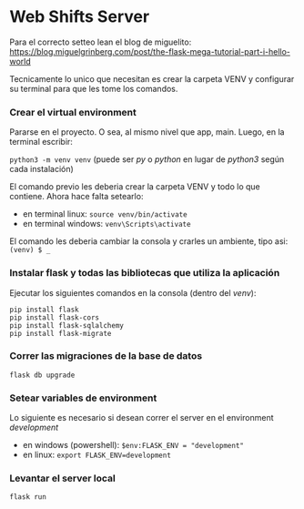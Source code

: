 # Web Shifts Server


Para el correcto setteo lean el blog de miguelito:
https://blog.miguelgrinberg.com/post/the-flask-mega-tutorial-part-i-hello-world

Tecnicamente lo unico que necesitan es crear la carpeta VENV y configurar su terminal para que les tome los comandos.

### Crear el virtual environment

Pararse en el proyecto. O sea, al mismo nivel que app, main. Luego, en la terminal escribir:

`python3 -m venv venv` (puede ser _py_ o _python_ en lugar de _python3_ según cada instalación)

El comando previo les deberia crear la carpeta VENV y todo lo que contiene. Ahora hace falta setearlo:

- en terminal linux: `source venv/bin/activate`
- en terminal windows: `venv\Scripts\activate`

El comando les deberia cambiar la consola y crarles un ambiente, tipo asi: `(venv) $ _`

### Instalar flask y todas las bibliotecas que utiliza la aplicación

Ejecutar los siguientes comandos en la consola (dentro del _venv_):

```
pip install flask
pip install flask-cors
pip install flask-sqlalchemy
pip install flask-migrate
```

### Correr las migraciones de la base de datos

`flask db upgrade`

### Setear variables de environment

Lo siguiente es necesario si desean correr el server en el environment _development_

- en windows (powershell): `$env:FLASK_ENV = "development"`
- en linux: `export FLASK_ENV=development`

### Levantar el server local

`flask run`

